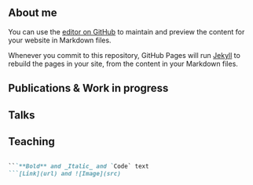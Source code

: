 ## About me

You can use the [editor on GitHub](https://github.com/yramon/yramon.github.io/edit/master/index.md) to maintain and preview the content for your website in Markdown files.

Whenever you commit to this repository, GitHub Pages will run [Jekyll](https://jekyllrb.com/) to rebuild the pages in your site, from the content in your Markdown files.

## Publications & Work in progress

## Talks

## Teaching

```markdown

```**Bold** and _Italic_ and `Code` text
```[Link](url) and ![Image](src)

